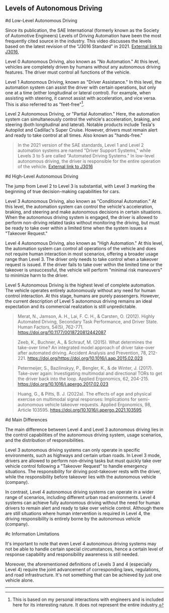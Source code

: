## Levels of Autonomous Driving

#d Low-Level Autonomous Driving

Since its publication, the SAE International (formerly known as the Society of Automotive Engineers) Levels of Driving Automation have been the most frequently cited source in the industry. This video discusses the levels based on the latest revision of the "J3016 Standard" in 2021. [External link to J3016](https://www.sae.org/standards/content/j3016_202104/),

Level 0 Autonomous Driving, also known as "No Automation." At this level, vehicles are completely driven by humans without any autonomous driving features. The driver must control all functions of the vehicle.

Level 1 Autonomous Driving, known as "Driver Assistance." In this level, the automation system can assist the driver with certain operations, but only one at a time (either longitudinal or lateral control). For example, when assisting with steering, it cannot assist with acceleration, and vice versa. This is also referred to as "feet-free"[^1].

Level 2 Autonomous Driving, or "Partial Automation." Here, the automation system can simultaneously control the vehicle's acceleration, braking, and steering (both longitudinal and lateral). Notable products include Tesla's Autopilot and Cadillac's Super Cruise. However, drivers must remain alert and ready to take control at all times. Also known as "hands-free."

[^1]: This is based on my personal interactions with engineers and is included here for its interesting nature. It does not represent the entire industry.

> In the 2021 version of the SAE standards, Level 1 and Level 2 automation systems are named "Driver Support Systems," while Levels 3 to 5 are called "Automated Driving Systems." In low-level autonomous driving, the driver is responsible for the entire operation of the vehicle. [External link to J3016](https://www.sae.org/standards/content/j3016_202104/)

#d High-Level Autonomous Driving

The jump from Level 2 to Level 3 is substantial, with Level 3 marking the beginning of true decision-making capabilities for cars.

Level 3 Autonomous Driving, also known as "Conditional Automation." At this level, the automation system can control the vehicle's acceleration, braking, and steering and make autonomous decisions in certain situations. When the autonomous driving system is engaged, the driver is allowed to perform non-driving related tasks without monitoring the driving, but must be ready to take over within a limited time when the system issues a "Takeover Request."

Level 4 Autonomous Driving, also known as "High Automation." At this level, the automation system can control all operations of the vehicle and does not require human interaction in most scenarios, offering a broader usage range than Level 3. The driver only needs to take control when a takeover request is issued. If the driver fails to take over within the limited time or the takeover is unsuccessful, the vehicle will perform "minimal risk maneuvers" to minimize harm to the driver.

Level 5 Autonomous Driving is the highest level of complete automation. The vehicle operates entirely autonomously without any need for human control interaction. At this stage, humans are purely passengers. However, the current description of Level 5 autonomous driving remains an ideal expectation and its commercial realization is still unpredictable.

> Merat, N., Jamson, A. H., Lai, F. C. H., & Carsten, O. (2012). Highly Automated Driving, Secondary Task Performance, and Driver State. Human Factors, 54(5), 762-771. https://doi.org/10.1177/0018720812442087

> Zeeb, K., Buchner, A., & Schrauf, M. (2015). What determines the take-over time? An integrated model approach of driver take-over after automated driving. Accident Analysis and Prevention, 78, 212-221. https://doi.org/https://doi.org/10.1016/j.aap.2015.02.023

> Petermeijer, S., Bazilinskyy, P., Bengler, K., & de Winter, J. (2017). Take-over again: Investigating multimodal and directional TORs to get the driver back into the loop. Applied Ergonomics, 62, 204-215. https://doi.org/10.1016/j.apergo.2017.02.023

> Huang, G., & Pitts, B. J. (2022a). The effects of age and physical exercise on multimodal signal responses: Implications for semi-autonomous vehicle takeover requests. Applied Ergonomics, 98, Article 103595. https://doi.org/10.1016/j.apergo.2021.103595

#d Main Differences

The main difference between Level 4 and Level 3 autonomous driving lies in the control capabilities of the autonomous driving system, usage scenarios, and the distribution of responsibilities.

Level 3 autonomous driving systems can only operate in specific environments, such as highways and certain urban roads. In Level 3 mode, drivers are allowed to perform non-driving tasks but must quickly take over vehicle control following a "Takeover Request" to handle emergency situations. The responsibility for driving post-takeover rests with the driver, while the responsibility before takeover lies with the autonomous vehicle (company).

In contrast, Level 4 autonomous driving systems can operate in a wider range of scenarios, including different urban road environments. Level 4 systems can achieve fully autonomous driving without the need for human drivers to remain alert and ready to take over vehicle control. Although there are still situations where human intervention is required in Level 4, the driving responsibility is entirely borne by the autonomous vehicle (company).

#c Information Limitations

It's important to note that even Level 4 autonomous driving systems may not be able to handle certain special circumstances, hence a certain level of response capability and responsibility awareness is still needed.

Moreover, the aforementioned definitions of Levels 3 and 4 (especially Level 4) require the joint advancement of corresponding laws, regulations, and road infrastructure. It's not something that can be achieved by just one vehicle alone.

---